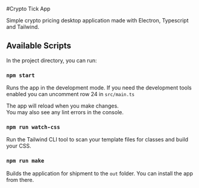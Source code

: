 #Crypto Tick App

Simple crypto pricing desktop application made with Electron, Typescript and Tailwind.

## Available Scripts

In the project directory, you can run:

### `npm start`

Runs the app in the development mode. If you need the development tools enabled you can uncomment row 24 in `src/main.ts`

The app will reload when you make changes.\
You may also see any lint errors in the console.

### `npm run watch-css`

Run the Tailwind CLI tool to scan your template files for classes and build your CSS.

### `npm run make`

Builds the application for shipment to the `out` folder. You can install the app from there.
